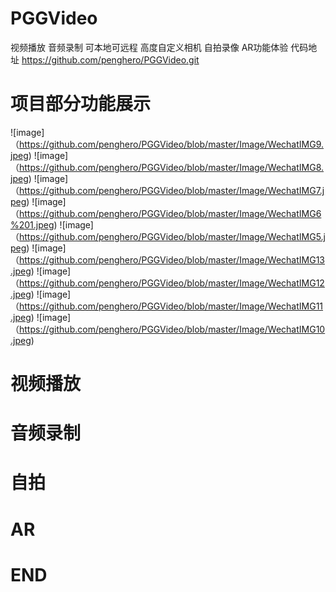 # PGGVideo
视频播放 音频录制 可本地可远程  高度自定义相机 自拍录像 AR功能体验
代码地址 https://github.com/penghero/PGGVideo.git
# 项目部分功能展示
![image]（https://github.com/penghero/PGGVideo/blob/master/Image/WechatIMG9.jpeg)
![image]（https://github.com/penghero/PGGVideo/blob/master/Image/WechatIMG8.jpeg)
![image]（https://github.com/penghero/PGGVideo/blob/master/Image/WechatIMG7.jpeg)
![image]（https://github.com/penghero/PGGVideo/blob/master/Image/WechatIMG6%201.jpeg)
![image]（https://github.com/penghero/PGGVideo/blob/master/Image/WechatIMG5.jpeg)
![image]（https://github.com/penghero/PGGVideo/blob/master/Image/WechatIMG13.jpeg)
![image]（https://github.com/penghero/PGGVideo/blob/master/Image/WechatIMG12.jpeg)
![image]（https://github.com/penghero/PGGVideo/blob/master/Image/WechatIMG11.jpeg)
![image]（https://github.com/penghero/PGGVideo/blob/master/Image/WechatIMG10.jpeg)
# 视频播放

# 音频录制

# 自拍

# AR

# END 
